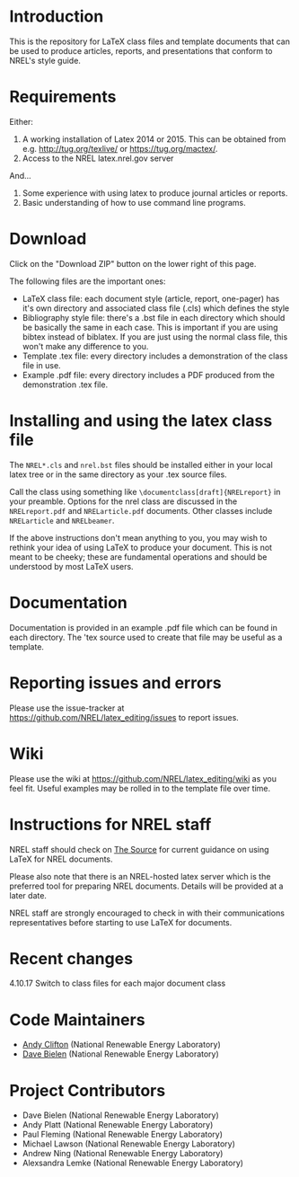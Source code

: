 # Introduction
This is the repository for LaTeX class files and template documents that can be used to produce articles, reports, and presentations that conform to NREL's style guide. 

# Requirements
Either:
1. A working installation of Latex 2014 or 2015. This can be obtained from e.g. http://tug.org/texlive/ or https://tug.org/mactex/.
2. Access to the NREL latex.nrel.gov server

And...
1. Some experience with using latex to produce journal articles or reports.
2. Basic understanding of how to use command line programs.

# Download
Click on the "Download ZIP" button on the lower right of this page. 

The following files are the important ones:
* LaTeX class file: each document style (article, report, one-pager) has it's own directory and associated class file (.cls) which defines the style
* Bibliography style file: there's a .bst file in each directory which should be basically the same in each case. This is important if you are using bibtex instead of biblatex. If you are just using the normal class file, this won't make any difference to you.
* Template .tex file: every directory includes a demonstration of the class file in use.
* Example .pdf file: every directory includes a PDF produced from the demonstration .tex file.

# Installing and using the latex class file
The `NREL*.cls` and `nrel.bst` files should be installed either in your local latex tree or in the same directory as your .tex source files. 

Call the class using something like `\documentclass[draft]{NRELreport}` in your preamble. Options for the nrel class are discussed in the `NRELreport.pdf` and `NRELarticle.pdf` documents. Other classes include `NRELarticle` and `NRELbeamer`.

If the above instructions don't mean anything to you, you may wish to rethink your idea of using LaTeX to produce your document. This is not meant to be cheeky; these are fundamental operations and should be understood by most LaTeX users.

# Documentation
Documentation is provided in an example .pdf file which can be found in each directory. The 'tex source used to create that file may be useful as a template.

# Reporting issues and errors
Please use the issue-tracker at https://github.com/NREL/latex_editing/issues to report issues.

# Wiki
Please use the wiki at https://github.com/NREL/latex_editing/wiki as you feel fit. Useful examples may be rolled in to the template file over time.

# Instructions for NREL staff
NREL staff should check on [The Source](http://thesource.nrel.gov/communications/templates.html) for current guidance on using LaTeX for NREL documents.

Please also note that there is an NREL-hosted latex server which is the preferred tool for preparing NREL documents. Details will be provided at a later date. 

NREL staff are strongly encouraged to check in with their communications representatives before starting to use LaTeX for documents.

# Recent changes
4.10.17 Switch to class files for each major document class

# Code Maintainers
* [Andy Clifton](mailto:andrew.clifton@nrel.gov) (National Renewable Energy Laboratory)
* [Dave Bielen]() (National Renewable Energy Laboratory)

# Project Contributors
* Dave Bielen (National Renewable Energy Laboratory)
* Andy Platt (National Renewable Energy Laboratory)
* Paul Fleming (National Renewable Energy Laboratory)
* Michael Lawson (National Renewable Energy Laboratory)
* Andrew Ning (National Renewable Energy Laboratory)
* Alexsandra Lemke (National Renewable Energy Laboratory)
